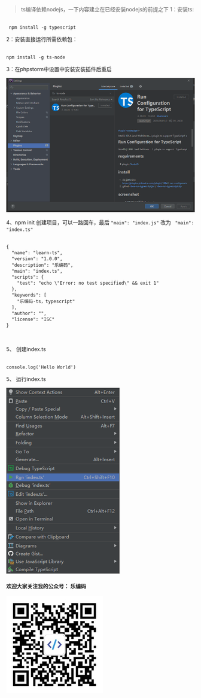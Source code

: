 >ts编译依赖nodejs，一下内容建立在已经安装nodejs的前提之下
1：安装ts:

```

 npm install -g typescript

```

2：安装直接运行所需依赖包： 

```

npm install -g ts-node

```

3：在phpstorm中设置中安装安装插件后重启

![添加ts插件](./images/phpstorm-ts-node.png)

4、npm init 创建项目，可以一路回车，最后 ` "main": "index.js" ` 改为 `  "main": "index.ts" `  

```

{
  "name": "learn-ts",
  "version": "1.0.0",
  "description": "乐编码",
  "main": "index.ts",
  "scripts": {
    "test": "echo \"Error: no test specified\" && exit 1"
  },
  "keywords": [
    "乐编码-ts，typescript"
  ],
  "author": "",
  "license": "ISC"
}



```


5、 创建index.ts

```

console.log('Hello World')

```

5、 运行index.ts

![运行ts](./images/QQ截图20200927170558.png)

#### 欢迎大家关注我的公众号： **乐编码**

![乐编码](qrcode_for_gh_5f263ce0c283_258.jpg)
